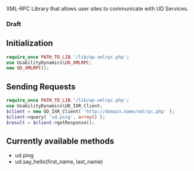 XML-RPC Library that allows user sites to communicate with UD Services.

### Draft

## Initialization

```php
require_once PATH_TO_LIB.'/lib/wp-xmlrpc.php';
use UsabilityDynamics\UD_XMLRPC;
new UD_XMLRPC();
```

## Sending Requests

```php
require_once PATH_TO_LIB.'/lib/wp-xmlrpc.php';
use UsabilityDynamics\UD_IXR_Client;
$client = new UD_IXR_Client( 'http://domain.name/xmlrpc.php' );
$client->query( 'ud.ping', array() );
$result = $client->getResponse();
```

## Currently available methods

* ud.ping
* ud.say_hello(first_name, last_name)
